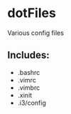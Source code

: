 # dotFiles
Various config files

## Includes:
  * .bashrc
  * .vimrc
  * .vimbrc
  * .xinit
  * .i3/config
